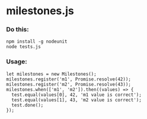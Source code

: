 # milestones.js


### Do this:

```
npm install -g nodeunit
node tests.js
```

### Usage:

```
let milestones = new Milestones();
milestones.register('m1', Promise.resolve(42));
milestones.register('m2', Promise.resolve(43));
milestones.when(['m1', 'm2']).then((values) => {
  test.equal(values[0], 42, 'm1 value is correct');
  test.equal(values[1], 43, 'm2 value is correct');
  test.done();
});
```
